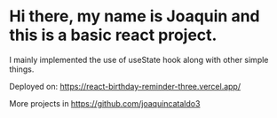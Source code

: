 # Hi there, my name is Joaquin and this is a basic react project.

I mainly implemented the use of useState hook along with other simple things.

Deployed on: https://react-birthday-reminder-three.vercel.app/

More projects in https://github.com/joaquincataldo3
